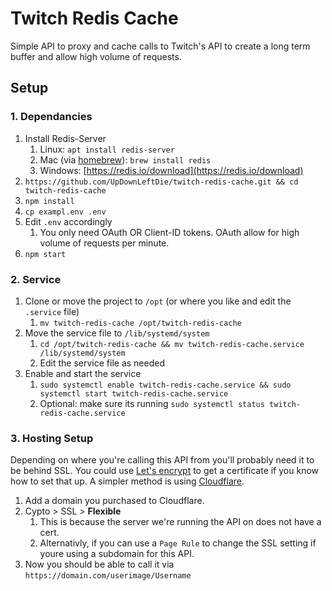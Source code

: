 # Twitch Redis Cache

Simple API to proxy and cache calls to Twitch's API to create a long term buffer and allow high volume of requests.

## Setup

### 1. Dependancies

1. Install Redis-Server
   1. Linux: `apt install redis-server`
   2. Mac (via [homebrew](https://brew.sh/)): `brew install redis`
   3. Windows: [https://redis.io/download](https://redis.io/download)
2. `https://github.com/UpDownLeftDie/twitch-redis-cache.git && cd twitch-redis-cache`
3. `npm install`
4. `cp exampl.env .env`
5. Edit `.env` accordingly
   1. You only need OAuth OR Client-ID tokens. OAuth allow for high volume of requests per minute.
6. `npm start`

### 2. Service

1. Clone or move the project to `/opt` (or where you like and edit the `.service` file)
   1. `mv twitch-redis-cache /opt/twitch-redis-cache`
2. Move the service file to `/lib/systemd/system`
   1. `cd /opt/twitch-redis-cache && mv twitch-redis-cache.service /lib/systemd/system`
   2. Edit the service file as needed
3. Enable and start the service
   1. `sudo systemctl enable twitch-redis-cache.service && sudo systemctl start twitch-redis-cache.service`
   2. Optional: make sure its running `sudo systemctl status twitch-redis-cache.service`

### 3. Hosting Setup

Depending on where you're calling this API from you'll probably need it to be behind SSL.
You could use [Let's encrypt](https://letsencrypt.org/) to get a certificate if you know how to set that up.
A simpler method is using [Cloudflare](https://www.cloudflare.com/).

1. Add a domain you purchased to Cloudflare.
2. Cypto > SSL > **Flexible**
   1. This is because the server we're running the API on does not have a cert.
   2. Alternativly, if you can use a `Page Rule` to change the SSL setting if youre using a subdomain for this API.
3. Now you should be able to call it via `https://domain.com/userimage/Username`
